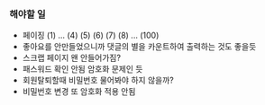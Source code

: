 ### 해야할 일

- 페이징 (1) ... (4) (5) (6) (7) (8) ... (100)
- 좋아요를 안만들었으니까 댓글의 별을 카운트하여 출력하는 것도 좋을듯
- 스크랩 페이지 왠 안들어가짐?
- 패스워드 확인 안됨 암호화 문제인 듯
- 회원탈퇴할때 비밀번호 물어봐야 하지 않을까?
- 비밀번호 변경 또 암호화 적용 안됨